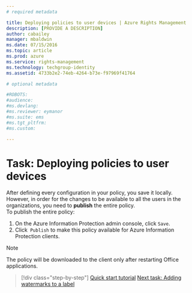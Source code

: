```yaml
---
# required metadata

title: Deploying policies to user devices | Azure Rights Management
description: [PROVIDE A DESCRIPTION]
author: cabailey
manager: mbaldwin
ms.date: 07/15/2016
ms.topic: article
ms.prod: azure
ms.service: rights-management
ms.technology: techgroup-identity
ms.assetid: 4733b2e2-74eb-4264-b73e-f97969f41764

# optional metadata

#ROBOTS:
#audience:
#ms.devlang:
#ms.reviewer: eymanor
#ms.suite: ems
#ms.tgt_pltfrm:
#ms.custom:

---
```


# Task: Deploying policies to user devices

After defining every configuration in your policy, you save it locally. However, in order for the changes to be available to all the users in the organizations, you need to **publish** the entire policy.  
To publish the entire policy:

1. On the Azure Information Protection admin console, click `Save`.
2. Click` Publish` to make this policy available for Azure Information Protection clients.

> [!NOTE]
> The policy will be downloaded to the client only after restarting Office applications.

>[!div class="step-by-step"]
[Quick start tutorial](api-quickstart-tutorial.md)
[Next task: Adding watermarks to a label](task-add-watermark-label.md)

